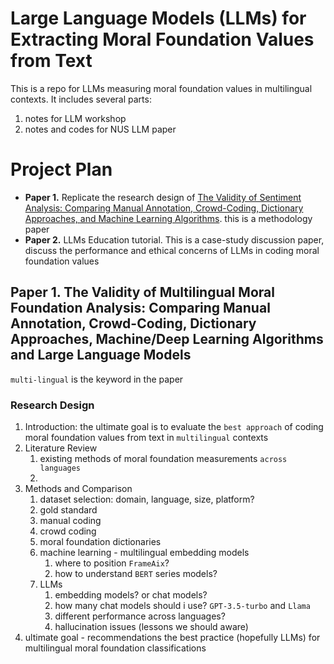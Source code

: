 # Large Language Models (LLMs) for Extracting Moral Foundation Values from Text
This is a repo for LLMs measuring moral foundation values in multilingual contexts. It includes several parts: 
1. notes for LLM workshop
2. notes and codes for NUS LLM paper 

# Project Plan
* __Paper 1.__ Replicate the research design of [The Validity of Sentiment Analysis: Comparing Manual Annotation, Crowd-Coding, Dictionary Approaches, and Machine Learning Algorithms](https://doi.org/10.1080/19312458.2020.1869198). this is a methodology paper
* __Paper 2.__ LLMs Education tutorial. This is a case-study discussion paper, discuss the performance and ethical concerns of LLMs in coding moral foundation values

## Paper 1. The Validity of Multilingual Moral Foundation Analysis: Comparing Manual Annotation, Crowd-Coding, Dictionary Approaches, Machine/Deep Learning Algorithms and Large Language Models

`multi-lingual` is the keyword in the paper

### Research Design 
1. Introduction: the ultimate goal is to evaluate the `best approach` of coding moral foundation values from text in `multilingual` contexts
2. Literature Review
    1. existing methods of moral foundation measurements `across languages`
    2. 
3. Methods and Comparison
    1. dataset selection: domain, language, size, platform?
    2. gold standard 
    3. manual coding
    4. crowd coding
    5. moral foundation dictionaries 
    6. machine learning - multilingual embedding models 
        1. where to position `FrameAix`?
        2. how to understand `BERT` series models?
    7. LLMs 
        1. embedding models? or chat models?
        2. how many chat models should i use? `GPT-3.5-turbo` and `Llama`
        3. different performance across languages?
        4. hallucination issues (lessons we should aware)
4. ultimate goal - recommendations the best practice (hopefully LLMs) for multilingual moral foundation classifications




###